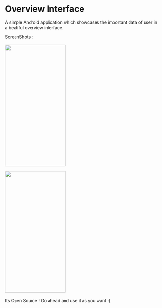 # Overview Interface

A simple Android application which showcases the important data of user in a beatiful overview interface.

ScreenShots :
<br><br>
<span>
 <img height=400 width=200 src="https://user-images.githubusercontent.com/29357444/106104125-039c4c80-6168-11eb-8d51-cbc02870818a.jpg" />
 </span>
 <br><br>
<span>
 <img height=400 width=200 src="https://user-images.githubusercontent.com/29357444/106104153-0e56e180-6168-11eb-9518-889758eb00ea.jpg" />
 </span>
 <br><br>
Its Open Source ! Go ahead and use it as you want :) 
